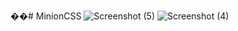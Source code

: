 ��# MinionCSS
![Screenshot (5)](https://user-images.githubusercontent.com/49970548/127621087-b5cc7c72-911a-4f02-9134-13910f62ead6.png)
![Screenshot (4)](https://user-images.githubusercontent.com/49970548/127621123-3e7d7b7f-fa3c-4a2f-8a36-d6aae2ee8e81.png)

